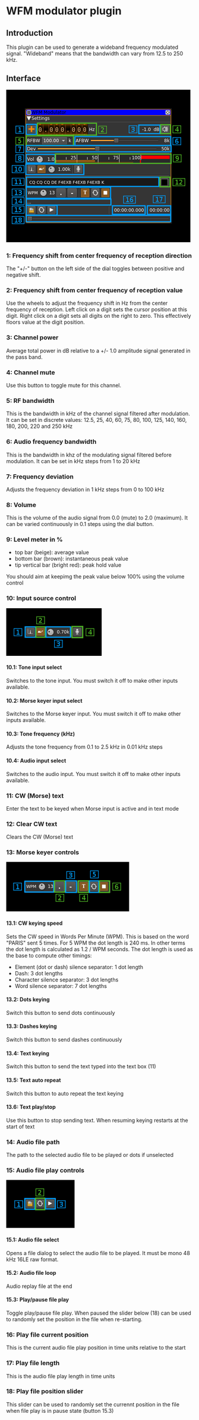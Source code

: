 <h1>WFM modulator plugin</h1>

<h2>Introduction</h2>

This plugin can be used to generate a wideband frequency modulated signal. "Wideband" means that the bandwidth can vary from 12.5 to 250 kHz.

<h2>Interface</h2>

![WFM Modulator plugin GUI](../../../doc/img/WFMMod_plugin.png)

<h3>1: Frequency shift from center frequency of reception direction</h3>

The "+/-" button on the left side of the dial toggles between positive and negative shift.

<h3>2: Frequency shift from center frequency of reception value</h3>

Use the wheels to adjust the frequency shift in Hz from the center frequency of reception. Left click on a digit sets the cursor position at this digit. Right click on a digit sets all digits on the right to zero. This effectively floors value at the digit position.

<h3>3: Channel power</h3>

Average total power in dB relative to a +/- 1.0 amplitude signal generated in the pass band.

<h3>4: Channel mute</h3>

Use this button to toggle mute for this channel.

<h3>5: RF bandwidth</h3>

This is the bandwidth in kHz of the channel signal filtered after modulation. It can be set in discrete values: 12.5, 25, 40, 60, 75, 80, 100, 125, 140, 160, 180, 200, 220 and 250  kHz

<h3>6: Audio frequency bandwidth</h3>

This is the bandwidth in khz of the modulating signal filtered before modulation. It can be set in kHz steps from 1 to 20 kHz 

<h3>7: Frequency deviation</h3>

Adjusts the frequency deviation in 1 kHz steps from 0 to 100 kHz

<h3>8: Volume</h3>

This is the volume of the audio signal from 0.0 (mute) to 2.0 (maximum). It can be varied continuously in 0.1 steps using the dial button.

<h3>9: Level meter in %</h3>

  - top bar (beige): average value
  - bottom bar (brown): instantaneous peak value
  - tip vertical bar (bright red): peak hold value

You should aim at keepimg the peak value below 100% using the volume control

<h3>10: Input source control</h3>

![Modulator input source control GUI](../../../doc/img/ModControls.png)

<h4>10.1: Tone input select</h4>

Switches to the tone input. You must switch it off to make other inputs available.

<h4>10.2: Morse keyer input select</h4>

Switches to the Morse keyer input. You must switch it off to make other inputs available.

<h4>10.3: Tone frequency (kHz)</h4>

Adjusts the tone frequency from 0.1 to 2.5 kHz in 0.01 kHz steps

<h4>10.4: Audio input select</h4>

Switches to the audio input. You must switch it off to make other inputs available.

<h3>11: CW (Morse) text</h3>

Enter the text to be keyed when Morse input is active and in text mode

<h3>12: Clear CW text</h3>

Clears the CW (Morse) text

<h3>13: Morse keyer controls</h3>

![Morse keyer control GUI](../../../doc/img/ModCWControls.png)

<h4>13.1: CW keying speed</h4>

Sets the CW speed in Words Per Minute (WPM). This is based on the word "PARIS" sent 5 times. For 5 WPM the dot length is 240 ms. In other terms the dot length is calculated as 1.2 / WPM seconds. The dot length is used as the base to compute other timings:

  - Element (dot or dash) silence separator: 1 dot length
  - Dash: 3 dot lengths
  - Character silence separator: 3 dot lengths
  - Word silence separator: 7 dot lengths
  
<h4>13.2: Dots keying</h4>

Switch this button to send dots continuously

<h4>13.3: Dashes keying</h4>

Switch this button to send dashes continuously

<h4>13.4: Text keying</h4>

Switch this button to send the text typed into the text box (11)

<h4>13.5: Text auto repeat</h4>

Switch this button to auto repeat the text keying

<h4>13.6: Text play/stop</h4>

Use this button to stop sending text. When resuming keying restarts at the start of text

<h3>14: Audio file path</h3>

The path to the selected audio file to be played or dots if unselected

<h3>15: Audio file play controls</h3>

![Modulator audio file play control GUI](../../../doc/img/ModFileControls.png)

<h4>15.1: Audio file select</h4>

Opens a file dialog to select the audio file to be played. It must be mono 48 kHz 16LE raw format.

<h4>15.2: Audio file loop</h4>

Audio replay file at the end

<h4>15.3: Play/pause file play</h4>

Toggle play/pause file play. When paused the slider below (18) can be used to randomly set the position in the file when re-starting.

<h3>16: Play file current position</h3>

This is the current audio file play position in time units relative to the start

<h3>17: Play file length</h3>

This is the audio file play length in time units

<h3>18: Play file position slider</h3>

This slider can be used to randomly set the currennt position in the file when file play is in pause state (button 15.3)